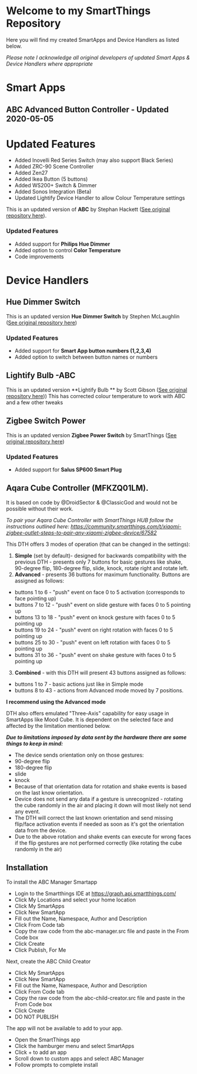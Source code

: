 # Welcome to my SmartThings Repository

Here you will find my created SmartApps and Device Handlers as listed below. 

*Please note I acknowledge all original developers of updated Smart Apps & Device Handlers where appropriate*

# Smart Apps

## ABC Advanced Button Controller - Updated 2020-05-05

# Updated Features
 - Added Inovelli Red Series Switch (may also support Black Series)
 - Added ZRC-90 Scene Controller 
 - Added Zen27
 - Added Ikea Button (5 buttons)
 - Added WS200+ Switch & Dimmer
 - Added Sonos Integration (Beta)
 - Updated Lightify Device Handler to allow Colour Temperature settings
 

This is an updated version of **ABC** by Stephan Hackett ([See original repository here](https://github.com/stephack/ABC)).

### Updated Features
 - Added support for **Philips Hue Dimmer**
 - Added option to control **Color Temperature**
 - Code improvements

# Device Handlers

## Hue Dimmer Switch

This is an updated version **Hue Dimmer Switch** by Stephen McLaughlin ([See original repository here](https://github.com/sticks18/Lightify-Bulb))

### Updated Features
 - Added support for **Smart App button numbers (1,2,3,4)**
 - Added option to switch between button names or numbers

## Lightify Bulb -ABC

This is an updated version **Lightify Bulb ** by Scott Gibson ([See original repository here](https://github.com/digitalgecko/mySmartThings)))
This has corrected colour temperature to work with ABC and a few other tweaks

## Zigbee Switch Power

This is an updated version **Zigbee Power Switch** by SmartThings ([See original repository here](https://github.com/SmartThingsCommunity/SmartThingsPublic))

### Updated Features
 - Added support for **Salus SP600 Smart Plug**

## Aqara Cube Controller (MFKZQ01LM).
It is based on code by @DroidSector & @ClassicGod and would not be possible without their work.

_To pair your Aqara Cube Controller with SmartThings HUB follow the instructions outlined here: https://community.smartthings.com/t/xiaomi-zigbee-outlet-steps-to-pair-any-xiaomi-zigbee-device/67582_

This DTH offers 3 modes of operation (that can be changed in the settings):

1. **Simple** (set by default)- designed for backwards compatibility with the previous DTH - presents only 7 buttons for basic gestures like shake, 90-degree flip, 180-degree flip, slide, knock, rotate right and rotate left.
2. **Advanced** - presents 36 buttons for maximum functionality. Buttons are assigned as follows:
 * buttons 1 to 6 - "push" event on face 0 to 5 activation (corresponds to face pointing up)
 * buttons 7 to 12 - "push" event on slide gesture with faces 0 to 5 pointing up
 * buttons 13 to 18 - "push" event on knock gesture with faces 0 to 5 pointing up
 * buttons 19 to 24 - "push" event on right rotation with faces 0 to 5 pointing up
 * buttons 25 to 30 - "push" event on left rotation with faces 0 to 5 pointing up 
 * buttons 31 to 36 - "push" event on shake gesture with faces 0 to 5 pointing up
3. **Combined** - with this DTH will present 43 buttons assigned as follows:
 * buttons 1 to 7 - basic actions just like in Simple mode
 * buttons 8 to 43 - actions from Advanced mode moved by 7 positions.

**I recommend using the Advanced mode**

DTH also offers emulated "Three-Axis" capability for easy usage in SmartApps like Mood Cube. It is dependent on the selected face and affected by the limitation mentioned below.

**_Due to limitations imposed by data sent by the hardware there are some things to keep in mind:_**

* The device sends orientation only on those gestures:
 * 90-degree flip
 * 180-degree flip
 * slide
 * knock
* Because of that orientation data for rotation and shake events is based on the last know orientation.
* Device does not send any data if a gesture is unrecognized - rotating the cube randomly in the air and placing it down will most likely not send any event.
* The DTH will correct the last known orientation and send missing flip/face activation events if needed as soon as it's got the orientation data from the device.
* Due to the above rotation and shake events can execute for wrong faces if the flip gestures are not performed correctly (like rotating the cube randomly in the air)

## Installation
To install the ABC Manager Smartapp 
* Login to the Smartthings IDE at https://graph.api.smartthings.com/
* Click My Locations and select your home location
* Click My SmartApps
* Click New SmartApp
* Fill out the Name, Namespace, Author and Description
* Click From Code tab
* Copy the raw code from the abc-manager.src file and paste in the From Code box
* Click Create
* Click Publish, For Me

Next, create the ABC Child Creator
* Click My SmartApps
* Click New SmartApp
* Fill out the Name, Namespace, Author and Description
* Click From Code tab
* Copy the raw code from the abc-child-creator.src file and paste in the From Code box
* Click Create
* DO NOT PUBLISH

The app will not be available to add to your app.
* Open the SmartThings app
* Click the hamburger menu and select SmartApps
* Click + to add an app
* Scroll down to custom apps and select ABC Manager
* Follow prompts to complete install

